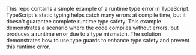 This repo contains a simple example of a runtime type error in TypeScript.  TypeScript's static typing helps catch many errors at compile time, but it doesn't guarantee complete runtime type safety. This example demonstrates a scenario where the code compiles without errors, but produces a runtime error due to a type mismatch.  The solution demonstrates how to use type guards to enhance type safety and prevent this runtime error.